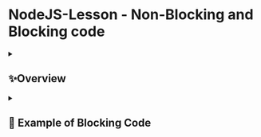 # NodeJS-Lesson - Non-Blocking and Blocking code

<details close="">
  <summary><h2>✨Overview</h2></summary>
    <p dir="auto">
        One of the features which distinguishes Node.js is that it uses non-blocking code. Node is assumed to prevent blocking code by using a single-threaded event loop, a good idea in order to increase the performents in your application but, but, but.... 😫 😫 😫
        <br>
        🧐 Consider some scenarios in your application what it is necessary wait for any result of section of code as:
        <br>

- [x] Consume any REST API and waiting for results.
        <br>
- [x] Reading or Writing some data to a DB.
        <br>
- [x] Reading or Writing data from a file on FileSystem.
        <br>
    </p>

    <p dir="auto">
<a href="#"> **So, in this page, we will discuss the pro and cons using the non-blocking code and when we have to execute the application with blocking Code.**</a>
    <br>  
 **Firstly, define some concepts:**
        <br>
- Non-blocking Code: The function whose execution is not affected by other functions/tasks or in simple terms which are asynchronous in nature comes under non-blocking code.
        <br>
- Blocking Code : The function whose execution is affected by other functions/tasks or in simple terms which are synchronous in nature comes under blocking code.
     </p>
     <br>
     <img src = "https://github.com/EdwinCruz13/NodeJS-Lesson/blob/main/Day%205/resources/blocking%20and%20non%20blocking.png?raw=true" width = "100%" height="480">
</details>

<details close="">
  <summary><h2>🚧 Example of Blocking Code</h2></summary>
  
  **Blocking is when the execution of additional JavaScript in the Node.js process must wait until a non-JavaScript operation completes. This happens because the event loop is unable to continue running JavaScript while a blocking operation is occurring.**
 <br>
    <p dir="auto">
        In this example, we are going to create a new file named "Blocking.js", it can be found <a href="https://github.com/EdwinCruz13/NodeJS-Lesson/blob/main/Day%205/Blocking.js">🔗 HERE!!!</a>. The porpurse of this file is read a .txt file from a path (resource) using a 'synchronous reading', in order to measure the time of execution, lets define variable for a chronometer app.
    </p>
    <p dir="auto">

- [x] Capture the time of begining of the application using all the functions from "Date()" library:
```
var currentDate = new Date();
var timeStart = currentDate.getTime();
```
- [x] Read a file synchronously from the resource path, if you want to use the readFileSync function, do not forget require the fs module:
###### the text.txt can be found <a href="https://github.com/EdwinCruz13/NodeJS-Lesson/blob/main/Day%205/resources/text.txt">👓 Here</a>. If you would rather create your own file it's ok, you just have to add some random text.
```
var file = "resources/text.txt";
var content = fs.readFileSync(file);
```
- [x] Then, caputre the time of ending of the application using Date() function again into other variables:
```
var lastDate = new Date();
var timeEnd = lastDate.getTime();
```
- [x] Using a 'console.log' show the result after of execution:
```
var elapsedTime = timeEnd-timeStart;
console.log("\nStart of execution: " + timeStart + " ms");
console.log("End of execution: " + timeEnd + " ms");
console.log("Time of execution: " + elapsedTime + " ms");
```
- [x] Execute the application using the console:
```
node Blocking.js
```
- [x] You will see the time that it was executed:
<br>
<img src="https://github.com/EdwinCruz13/NodeJS-Lesson/blob/main/Day%205/resources/example-blocking-code.png?raw=true" width ="100%"/>
</p>


<details open="">
  <summary><h2>🔓 Example of Non-Blocking Code</h2></summary>
  
  **Non-blocking execution refers to execution that doesn’t run in the sequence it appears in the code. In Non-blocking programming the program doesn’t wait for the task to complete and can move on to the next task.**
 <br>
    <p dir="auto">
        In this example, we are going to create a new file named "NonBlocking.js", it can be found <a href="https://github.com/EdwinCruz13/NodeJS-Lesson/blob/main/Day%205/NonBlocking.js">🔗 HERE!!!</a>. The porpurse of this file is read a .txt file from a path (resource) using a 'Asynchronous reading', in order to measure the time of execution, lets define variable for a chronometer app (Although it is not necessary because the non-blocking execution will perform the operation before the reading of file).
    </p>
    <p dir="auto">

- [x] Capture the time of begining of the application using all the functions from "Date()" library:
```
var currentDate = new Date();
var timeStart = currentDate.getTime();
```
- [x] Read a file synchronously from the resource path, if you want to use the readFileSync function, do not forget require the fs module:
###### the text.txt can be found <a href="https://github.com/EdwinCruz13/NodeJS-Lesson/blob/main/Day%205/resources/text.txt">👓 Here</a>. If you would rather create your own file it's ok, you just have to add some random text.
```
var file = "resources/text.txt";
fs.readFile(file, (err, data) => {
	if (err) 
		throw err;
		
	console.log("Im done!!!");
});
```
- [x] Then, caputre the time of ending of the application using Date() function again into other variables:
```
var lastDate = new Date();
var timeEnd = lastDate.getTime();
```
- [x] Using a 'console.log' show the result after of execution:
```
var elapsedTime = timeEnd-timeStart;
console.log("\nStart of execution: " + timeStart + " ms");
console.log("End of execution: " + timeEnd + " ms");
console.log("Time of execution: " + elapsedTime + " ms");
```
- [x] Execute the application using the console:
```
node NonBlocking.js
```
- [x] You will see the time that it was executed:
<br>
<img src="https://github.com/EdwinCruz13/NodeJS-Lesson/blob/main/Day%205/resources/example-nonblocking-code.png?raw=true" width ="100%"/>
</p>






<p dir="auto">

- [x] This is the full blocking script, or, it can be found <a href="https://github.com/EdwinCruz13/NodeJS-Lesson/blob/main/Day%205/Blocking.js">👓 Here</a>.
```
//use the fs module
var fs = require('fs');

/////////////////////////////////////////////////////////////////////////
//define a chronometer, this mark is the begining of the execution
/////////////////////////////////////////////////////////////////////////
var currentDate = new Date();
var timeStart = currentDate.getTime();



//now, we are going to read a file
var file = "resources/text.txt";
var content = fs.readFileSync(file);


/////////////////////////////////////////////////////////////////////////
//define a chronometer, this mark is the end of the execution
/////////////////////////////////////////////////////////////////////////
var lastDate = new Date();
var timeEnd = lastDate.getTime();


/////////////////////////////////////////////////////////////////////////
//define a chronometer, this mark the time of execution
var elapsedTime = timeEnd-timeStart;
console.log("\nStart of execution: " + timeStart + " ms");
console.log("End of execution: " + timeEnd + " ms");
console.log("Time of execution: " + elapsedTime + " ms");
/////////////////////////////////////////////////////////////////////////
```
</p>

<p dir="auto">

- [x] This is the full non-blocking script, or, it can be found <a href="https://github.com/EdwinCruz13/NodeJS-Lesson/blob/main/Day%205/NonBlocking.js">👓 Here</a>.
```
//use the fs module
var fs = require('fs');

/////////////////////////////////////////////////////////////////////////
//define a chronometer, this mark is the begining of the execution
/////////////////////////////////////////////////////////////////////////
var currentDate = new Date();
var timeStart = currentDate.getTime();



//now, we are going to read a file
var file = "resources/text.txt";
var content = fs.readFileSync(file);


/////////////////////////////////////////////////////////////////////////
//define a chronometer, this mark is the end of the execution
/////////////////////////////////////////////////////////////////////////
var lastDate = new Date();
var timeEnd = lastDate.getTime();


/////////////////////////////////////////////////////////////////////////
//define a chronometer, this mark the time of execution
var elapsedTime = timeEnd-timeStart;
console.log("\nStart of execution: " + timeStart + " ms");
console.log("End of execution: " + timeEnd + " ms");
console.log("Time of execution: " + elapsedTime + " ms");
/////////////////////////////////////////////////////////////////////////
```
</p>
</details>
